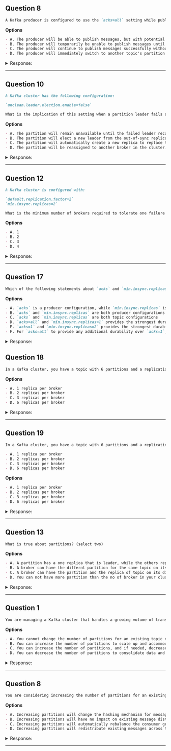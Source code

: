 ## Question 8

```markdown
A Kafka producer is configured to use the `acks=all` setting while publishing messages to a topic partition that has a replication factor of 3. The topic is also configured with `min.insync.replicas=2`. Broker A hosts the current leader for this partition, while Brokers B and C host the replicas. Due to unforeseen circumstances, both Broker B and Broker C go offline simultaneously. What is the impact on the producer's ability to successfully publish messages to this partition?

```

**Options**

```markdown
- A. The producer will be able to publish messages, but with potential data loss.
- B. The producer will temporarily be unable to publish messages until at least one replica broker comes back online.
- C. The producer will continue to publish messages successfully without any impact.
- D. The producer will immediately switch to another topic's partition that has all replicas available.
```

<details><summary>Response:</summary>

**Answer:** B

**Explanation:**

```markdown
With `acks=all` and `min.insync.replicas=2`, the producer needs acknowledgments from the leader plus at least one ISR replica. If both replicas go offline, ISR count drops below 2, so the producer cannot publish until a replica rejoins.

- A. False — no publishing possible, not just data loss.
- B. Correct — producer blocks until ISR recovers.
- C. False — publishing is impacted.
- D. False — producer doesn't switch partitions automatically.
```

</details>

---

## Question 10

```markdown
A Kafka cluster has the following configuration:

`unclean.leader.election.enable=false`

What is the implication of this setting when a partition leader fails and there are no in-sync replicas (ISRs) available?
```

**Options**

```markdown
- A. The partition will remain unavailable until the failed leader recovers.
- B. The partition will elect a new leader from the out-of-sync replicas to maintain availability.
- C. The partition will automatically create a new replica to replace the failed leader.
- D. The partition will be reassigned to another broker in the cluster.
```

<details><summary>Response:</summary>

**Answer:** A

**Explanation:**

```markdown
When `unclean.leader.election.enable=false`, Kafka disallows election of a leader from out-of-sync replicas.  
So if no ISR is available after leader failure, the partition remains unavailable to preserve data consistency.

- A. Correct — partition remains unavailable until original leader recovers.
- B. Incorrect — election from out-of-sync replicas is disabled.
- C. Incorrect — Kafka does not create replicas automatically.
- D. Incorrect — partition is not reassigned automatically.
```

</details>

---

## Question 12

```markdown
A Kafka cluster is configured with:

`default.replication.factor=2`  
`min.insync.replicas=2`

What is the minimum number of brokers required to tolerate one failure and still serve write requests?
```

**Options**

```markdown
- A. 1
- B. 2
- C. 3
- D. 4
```

<details><summary>Response:</summary>

**Answer:** C

**Explanation:**

```markdown
`min.insync.replicas=2` means two replicas must acknowledge writes.  
To tolerate one broker failure while maintaining two in-sync replicas, you need **3 brokers** in total.

- A. Incorrect — one broker cannot meet insync requirements.
- B. Incorrect — two brokers cannot tolerate one failure and still maintain 2 ISRs.
- C. Correct — three brokers allow one failure and 2 ISRs remain.
- D. Incorrect — more than needed.
```

</details>

---

## Question 17

```markdown
Which of the following statements about `acks` and `min.insync.replicas` are true? (Select all that apply)
```

**Options**

```markdown
- A. `acks` is a producer configuration, while `min.insync.replicas` is a topic configuration
- B. `acks` and `min.insync.replicas` are both producer configurations
- C. `acks` and `min.insync.replicas` are both topic configurations
- D. `acks=all` and `min.insync.replicas=1` provides the strongest durability guarantee
- E. `acks=1` and `min.insync.replicas=2` provides the strongest durability guarantee
- F. For `acks=all` to provide any additional durability over `acks=1`, `min.insync.replicas` must be greater than 1
```

<details><summary>Response:</summary>

**Answer:** A, F

**Explanation:**

```markdown
- A. Correct: `acks` is a producer config; `min.insync.replicas` is a topic config.
- F. Correct: `acks=all` only provides better durability than `acks=1` if `min.insync.replicas > 1`.
- B, C. Incorrect, they are configs at different levels.
- D. Incorrect, with `min.insync.replicas=1`, `acks=all` is no stronger than `acks=1`.
- E. Incorrect, this combination does not provide the strongest durability.
```

</details>

## Question 18

```markdown
In a Kafka cluster, you have a topic with 6 partitions and a replication factor of 3. How many replicas of each partition will be spread across the brokers?
```

**Options**

```markdown
- A. 1 replica per broker
- B. 2 replicas per broker
- C. 3 replicas per broker
- D. 6 replicas per broker
```

<details><summary>Response:</summary>

**Answer:** C

**Explanation:**

```markdown
Each partition has 3 replicas:

- 1 leader + 2 followers.
- For 6 partitions × 3 replicas = 18 replicas total.
- These are spread across brokers for redundancy.

Kafka ensures load balancing but the number of replicas per broker depends on the cluster size.
```

</details>

---

## Question 19

```markdown
In a Kafka cluster, you have a topic with 6 partitions and a replication factor of 3. How many replicas of each partition will be spread across the brokers?

- A. 1 replica per broker
- B. 2 replicas per broker
- C. 3 replicas per broker
- D. 6 replicas per broker
```

**Options**

```markdown
- A. 1 replica per broker
- B. 2 replicas per broker
- C. 3 replicas per broker
- D. 6 replicas per broker
```

<details><summary>Response:</summary> 

**Answer:** C

**Explanation:**

```markdown
Each partition has 3 replicas:

- A. 1 replica per broker – ❌ Not accurate for replication factor 3.
- B. 2 replicas per broker – ❌ Underreplicated.
- C. 3 replicas per broker – ✅ Each of the 6 partitions has 3 replicas (18 total).
- D. 6 replicas per broker – ❌ Misrepresents Kafka's replication mechanism.
```

</details>

---

## Question 13

```markdown
What is true about partitions? (select two)
```

**Options**

```markdown
- A. A partition has a one replica that is leader, while the others replicas are follower.
- B. A broker can have the differnt partition for the same topic on its disk
- C. A broker can have the partition and the replica of topic on its disk
- D. You can not have more partition than the no of broker in your cluster.
```

<details><summary>Response:</summary>

**Answer:** A, B

**Explanation:**

```markdown
- A. Only one of the replicas is elected as partition leader.
- B. A broker can definitely hold many partitions from the same topic on its disk, e.g., a topic with 12 partitions on one broker.
- C. Incorrect, a broker holds either the leader or a replica of a partition but not both at the same time.
- D. Incorrect, you can have more partitions than brokers.
```

</details>

---



## Question 1

```markdown
You are managing a Kafka cluster that handles a growing volume of transaction data. To accommodate the increased data load and improve consumer performance, you decide to adjust the number of partitions for an existing topic. What changes can you make to the number of partitions, and what limitations should you be aware of?
```

**Options**
```markdown
- A. You cannot change the number of partitions for an existing topic once it has been set.
- B. You can increase the number of partitions to scale up and accommodate more data or consumers, but you cannot decrease the number of partitions once set.
- C. You can increase the number of partitions, and if needed, decrease them later to optimize performance.
- D. You can decrease the number of partitions to consolidate data and improve performance but cannot increase them.
```

<details><summary>Response:</summary>

**Answer:** B

**Explanation:**

```markdown
In Kafka, you can increase partitions for scaling but cannot decrease them after creation.

- A. Incorrect: Partitions can be increased.
- B. Correct: Increasing partitions is allowed; decreasing is not.
- C. Incorrect: Decreasing partitions is impossible.
- D. Incorrect: Increasing is possible; decreasing is not.
```

</details>

---

## Question 8

```markdown
You are considering increasing the number of partitions for an existing Kafka topic to improve throughput. What impact will this have on message distribution and consumer logic?
```

**Options**
```markdown
- A. Increasing partitions will change the hashing mechanism for message keys, which can disrupt the guarantee that the same keys always go to the same partition.
- B. Increasing partitions will have no impact on existing message distribution or consumer logic.
- C. Increasing partitions will automatically rebalance the consumer group, ensuring each consumer receives an equal number of partitions.
- D. Increasing partitions will redistribute existing messages across the new partitions, ensuring balanced load distribution.
```

<details><summary>Response:</summary>

**Answer:** A

**Explanation:**

```markdown
Partition increases affect key hashing.

- A. Correct: Key-to-partition mapping changes.
- B. Incorrect: Distribution logic is affected.
- C. Incorrect: Rebalancing occurs but doesn't guarantee equal distribution.
- D. Incorrect: Existing messages aren't redistributed.
```

</details>

---
